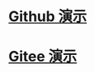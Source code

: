 # [Github 演示](http://topoadmin.github.io/demo "建议使用高级浏览器")

# [Gitee 演示](https://codedi.gitee.io/demo "建议使用高级浏览器")